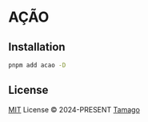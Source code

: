 # AÇÃO

## Installation

```bash
pnpm add acao -D
```

## License

[MIT](./LICENSE) License © 2024-PRESENT [Tamago](https://github.com/tmg0)
